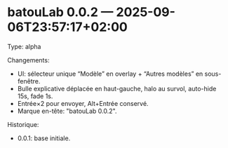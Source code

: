 # batouLab 0.0.2 — 2025-09-06T23:57:17+02:00

Type: alpha

Changements:
- UI: sélecteur unique “Modèle” en overlay + “Autres modèles” en sous-fenêtre.
- Bulle explicative déplacée en haut-gauche, halo au survol, auto-hide 15s, fade 1s.
- Entrée×2 pour envoyer, Alt+Entrée conservé.
- Marque en-tête: "batouLab 0.0.2".

Historique:
- 0.0.1: base initiale.
